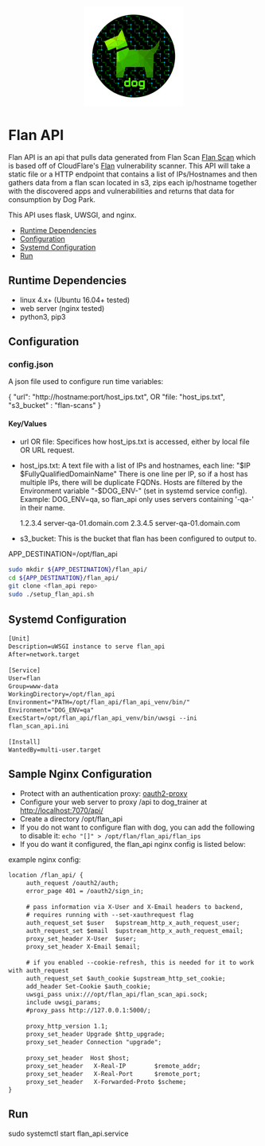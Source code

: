 <p align="center">
  <img src="./dog-segmented-green.network-200x200.png">
</p>

<h1>Flan API</h1>

Flan API is an api that pulls data generated from Flan Scan [Flan Scan](https://bitbucket.org/republicwireless/flan_scan/src/master/) which is based off of CloudFlare's [Flan](https://github.com/cloudflare/flan) vulnerability scanner. This API will take a static file or a HTTP endpoint that contains a list of IPs/Hostnames and then gathers data from a flan scan located in s3, zips each ip/hostname together with the discovered apps and vulnerabilities and returns that data for consumption by Dog Park.

This API uses flask, UWSGI, and nginx. 

- [Runtime Dependencies](#runtime-dependencies)
- [Configuration](#configuration)
- [Systemd Configuration](#systemd-configuration)
- [Run](#run)

## Runtime Dependencies

- linux 4.x+ (Ubuntu 16.04+ tested)
- web server (nginx tested)
- python3, pip3

## Configuration

### config.json

A json file used to configure run time variables:

{
    "url": "http://hostname:port/host_ips.txt",
    OR
    "file: "host_ips.txt",
    "s3_bucket" : "flan-scans"
}

#### Key/Values

- url OR file: Specifices how host_ips.txt is accessed, either by local file OR URL request.
- host_ips.txt: 
    A text file with a list of IPs and hostnames, each line: "$IP $FullyQualifiedDomainName"
    There is one line per IP, so if a host has multiple IPs, there will be duplicate FQDNs.
    Hosts are filtered by the Environment variable "-$DOG_ENV-" (set in systemd service config).
    Example: DOG_ENV=qa, so flan_api only uses servers containing '-qa-' in their name.

    
    1.2.3.4 server-qa-01.domain.com
    2.3.4.5 server-qa-01.domain.com
    

- s3_bucket: This is the bucket that flan has been configured to output to.


APP_DESTINATION=/opt/flan_api
```bash
sudo mkdir ${APP_DESTINATION}/flan_api/
cd ${APP_DESTINATION}/flan_api/
git clone <flan_api repo>
sudo ./setup_flan_api.sh
```
## Systemd Configuration

```
[Unit]
Description=uWSGI instance to serve flan_api
After=network.target

[Service]
User=flan
Group=www-data
WorkingDirectory=/opt/flan_api
Environment="PATH=/opt/flan_api/flan_api_venv/bin/"
Environment="DOG_ENV=qa"
ExecStart=/opt/flan_api/flan_api_venv/bin/uwsgi --ini flan_scan_api.ini

[Install]
WantedBy=multi-user.target
```

## Sample Nginx Configuration

- Protect with an authentication proxy: [oauth2-proxy](https://oauth2-proxy.github.io/oauth2-proxy/)
- Configure your web server to proxy /api to dog_trainer at [http://localhost:7070/api/](http://localhost:7070/api/)
- Create a directory /opt/flan_api
- If you do not want to configure flan with dog, you can add the following to disable it:
```echo "[]" > /opt/flan/flan_api/flan_ips```
- If you do want it configured, the flan_api nginx config is listed below:

example nginx config:

```nginx
location /flan_api/ {
     auth_request /oauth2/auth;
     error_page 401 = /oauth2/sign_in;

     # pass information via X-User and X-Email headers to backend,
     # requires running with --set-xauthrequest flag
     auth_request_set $user   $upstream_http_x_auth_request_user;
     auth_request_set $email  $upstream_http_x_auth_request_email;
     proxy_set_header X-User  $user;
     proxy_set_header X-Email $email;

     # if you enabled --cookie-refresh, this is needed for it to work with auth_request
     auth_request_set $auth_cookie $upstream_http_set_cookie;
     add_header Set-Cookie $auth_cookie;
     uwsgi_pass unix:///opt/flan_api/flan_scan_api.sock;
     include uwsgi_params;
     #proxy_pass http://127.0.0.1:5000/;

     proxy_http_version 1.1;
     proxy_set_header Upgrade $http_upgrade;
     proxy_set_header Connection "upgrade";

     proxy_set_header  Host $host;
     proxy_set_header   X-Real-IP        $remote_addr;
     proxy_set_header   X-Real-Port      $remote_port;
     proxy_set_header   X-Forwarded-Proto $scheme;
}
```

## Run

sudo systemctl start flan_api.service

